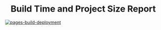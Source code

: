 <h1 align="center">
Build Time and Project Size Report
</h1>


[![pages-build-deployment](https://github.com/airgedon/report/actions/workflows/pages/pages-build-deployment/badge.svg)](https://github.com/airgedon/report/actions/workflows/pages/pages-build-deployment)

